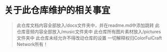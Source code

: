 # 关于此仓库维护的相关事宜
> 此仓库文档内容全部放入/docs文件夹中，并在readme.md中添加跳转
> 此仓库音频内容全部放入/music文件夹中
> 此仓库所有图片素材放入/pictures文件夹中
> 此仓库未经允许不得改动仓库的设置
> 一切解释权归ColorFulCraft Network所有！
